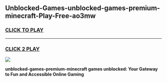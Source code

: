 
## Unblocked-Games-unblocked-games-premium-minecraft-Play-Free-ao3mw
<h3>
<a href="https://premium76.site?title=unblocked-games-premium-minecraft&ref=19M">CLICK TO PLAY</a></h3>
<hr>

<h3>
<a href="https://premium76.site?title=unblocked-games-premium-minecraft&ref=19M">CLICK 2 PLAY</a>
  
</h3>

<a href="https://premium76.site?title=unblocked-games-premium-minecraft&ref=19M"><img src="https://clearcache.store/games.png"></a>


**unblocked-games-premium-minecraft games unblocked: Your Gateway to Fun and Accessible Online Gaming**
